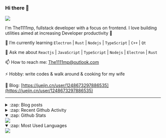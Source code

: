 ### Hi there 👋

![](https://komarev.com/ghpvc/?username=1111mp&color=green)

I'm The1111mp, fullstack developer with a focus on frontend. I love building utilities aimed at increasing Developer productivity 🙌

🌱 I’m currently learning `Electron` | `Rust` | `Nodejs` | `TypeScript` | `C++` | `Qt`

💬 Ask me about `Reactjs` | `JavaScript` | `TypeScript` | `Nodejs` | `Electron` | `Rust`

📫 How to reach me: <a href="mailto:The1111mp@outlook.com">The1111mp@outlook.com</a>

⚡ Hobby: write codes & walk around & cooking for my wife

📖 Blog: [https://juejin.cn/user/1248673297886535](https://juejin.cn/user/1248673297886535)

***

<details>
  <summary>:zap: Blog posts</summary>

  - [这里有从零开始构建现代化前端UI组件库所需要的一切](https://juejin.cn/post/7324011329883045915)
  - [使用 nvm-desktop 轻松安装和管理多个 node 版本](https://juejin.cn/post/7267791228872179727)
  - [Electron 中集成 SQLite3 数据库的最佳实践](https://juejin.cn/post/7202807471881306172)
  - [从0开发IM，单聊群聊在线离线消息以及消息的已读未读功能](https://juejin.cn/post/7202583557751865401)
  - [Electron（网页）中实现接近微信消息发送体验的消息输入框及界面](https://juejin.cn/post/7252505446396575781)
  - [Qt中基于QWebEngineView和QWebChannel实现与web的交互](https://juejin.cn/post/7238423148555501629)
</details>

<details>
  <summary>:zap: Recent Github Activity</summary>

  <!--START_SECTION:activity-->
1. 🗣 Commented on [#186](https://github.com/1111mp/nvm-desktop/issues/186#issuecomment-2926405942) in [1111mp/nvm-desktop](https://github.com/1111mp/nvm-desktop)
2. 🗣 Commented on [#186](https://github.com/1111mp/nvm-desktop/issues/186#issuecomment-2926337987) in [1111mp/nvm-desktop](https://github.com/1111mp/nvm-desktop)
3. ❌ Closed PR [#2727](https://github.com/tauri-apps/plugins-workspace/pull/2727) in [tauri-apps/plugins-workspace](https://github.com/tauri-apps/plugins-workspace)
4. 🗣 Commented on [#2727](https://github.com/tauri-apps/plugins-workspace/pull/2727#issuecomment-2921829365) in [tauri-apps/plugins-workspace](https://github.com/tauri-apps/plugins-workspace)
5. 🗣 Commented on [#2727](https://github.com/tauri-apps/plugins-workspace/pull/2727#issuecomment-2921817517) in [tauri-apps/plugins-workspace](https://github.com/tauri-apps/plugins-workspace)
6. 🗣 Commented on [#2727](https://github.com/tauri-apps/plugins-workspace/pull/2727#issuecomment-2921735749) in [tauri-apps/plugins-workspace](https://github.com/tauri-apps/plugins-workspace)
7. 🗣 Commented on [#2727](https://github.com/tauri-apps/plugins-workspace/pull/2727#issuecomment-2921668978) in [tauri-apps/plugins-workspace](https://github.com/tauri-apps/plugins-workspace)
8. 💪 Opened PR [#2727](https://github.com/tauri-apps/plugins-workspace/pull/2727) in [tauri-apps/plugins-workspace](https://github.com/tauri-apps/plugins-workspace)
9. 🗣 Commented on [#180](https://github.com/1111mp/nvm-desktop/issues/180#issuecomment-2921144555) in [1111mp/nvm-desktop](https://github.com/1111mp/nvm-desktop)
10. 🔒 Closed issue [#180](https://github.com/1111mp/nvm-desktop/issues/180) in [1111mp/nvm-desktop](https://github.com/1111mp/nvm-desktop)
  <!--END_SECTION:activity-->
</details>

<details open>
  <summary>:zap: Github Stats</summary>

  <img align="center" src="https://github-readme-stats-sigma-five.vercel.app/api?username=1111mp&show_icons=true&hide_border=true&theme=gruvbox" />
</details>

<details open>
  <summary>:zap: Most Used Languages</summary>

  <img align="center" src="https://github-readme-stats-sigma-five.vercel.app/api/top-langs/?username=1111mp&layout=compact&show_icons=true&hide_border=true&theme=gruvbox" />
</details>


<!--
**1111mp/1111mp** is a ✨ _special_ ✨ repository because its `README.md` (this file) appears on your GitHub profile.

Here are some ideas to get you started:

- 🔭 I’m currently working on ...
- 🌱 I’m currently learning ...
- 👯 I’m looking to collaborate on ...
- 🤔 I’m looking for help with ...
- 💬 Ask me about ...
- 📫 How to reach me: ...
- 😄 Pronouns: ...
- ⚡ Fun fact: ...
-->
